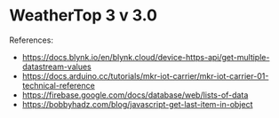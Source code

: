 # WeatherTop 3 v 3.0 

References:
- https://docs.blynk.io/en/blynk.cloud/device-https-api/get-multiple-datastream-values
- https://docs.arduino.cc/tutorials/mkr-iot-carrier/mkr-iot-carrier-01-technical-reference
- https://firebase.google.com/docs/database/web/lists-of-data
- https://bobbyhadz.com/blog/javascript-get-last-item-in-object